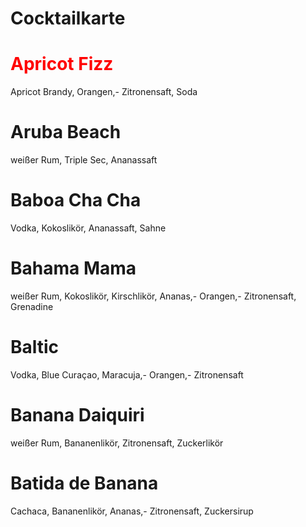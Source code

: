# Cocktailkarte

# <span style="color: red;">Apricot Fizz</span>
Apricot Brandy, Orangen,- Zitronensaft, Soda
# Aruba Beach
weißer Rum, Triple Sec, Ananassaft
# Baboa Cha Cha
Vodka, Kokoslikör, Ananassaft, Sahne
# Bahama Mama
weißer Rum, Kokoslikör, Kirschlikör, Ananas,- Orangen,- Zitronensaft,     Grenadine
# Baltic
Vodka, Blue Curaçao, Maracuja,- Orangen,- Zitronensaft
# Banana Daiquiri
weißer Rum, Bananenlikör, Zitronensaft, Zuckerlikör
# Batida de Banana
Cachaca, Bananenlikör, Ananas,- Zitronensaft, Zuckersirup
